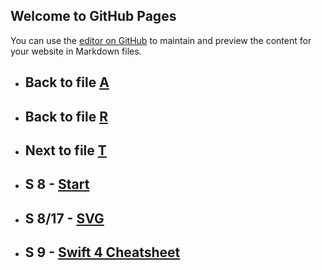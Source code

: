 ## Welcome to GitHub Pages

You can use the [editor on GitHub](https://github.com/samuelbetio/alphabet.file/edit/master/A/B/C/D/E/F/G/H/I/J/K/L/M/N/O/P/Q/R/S/README.md) to maintain and preview the content for your website in Markdown files.

- ## **Back** to file [A](../../../../../../../../../../../../../../../../../../../README.md)

- ## **Back** to file [R](../)

- ## **Next** to file [T](T/)

- ## **S 8** - [Start](8/)

- ## **S 8/17** - [SVG](8/17/)

- ## **S 9** - [Swift 4 Cheatsheet](9/)




